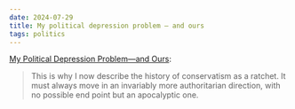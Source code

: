 ```yaml
---
date: 2024-07-29
title: My political depression problem — and ours
tags: politics
---
```


[My Political Depression Problem—and Ours](https://prospect.org/politics/2024-05-29-my-political-depression-problem/):

> This is why I now describe the history of conservatism as a ratchet. It must always move in an invariably more authoritarian direction, with no possible end point but an apocalyptic one.
